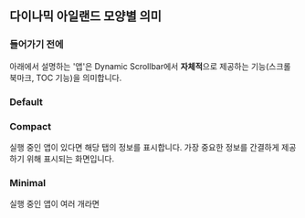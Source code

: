 ## 다이나믹 아일랜드 모양별 의미

### 들어가기 전에

아래에서 설명하는 '앱'은 Dynamic Scrollbar에서 **자체적**으로 제공하는 기능(스크롤 북마크, TOC 기능)을 의미합니다.

### Default

### Compact

실행 중인 앱이 있다면 해당 탭의 정보를 표시합니다. 가장 중요한 정보를 간결하게 제공하기 위해 표시되는 화면입니다.

### Minimal

실행 중인 앱이 여러 개라면 